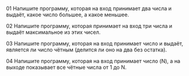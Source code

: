 

01
Напишите программу, которая на вход принимает два числа и выдаёт, какое число большее, а какое меньшее.

02
Напишите программу, которая принимает на вход три числа и выдаёт максимальное из этих чисел.

03
Напишите программу, которая на вход принимает число и выдаёт, является ли число чётным (делится ли оно на два без остатка).

04 
Напишите программу, которая на вход принимает число (N), а на выходе показывает все чётные числа от 1 до N.
